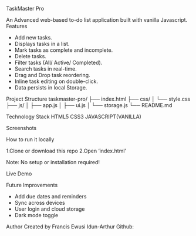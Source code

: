 TaskMaster Pro

An  Advanced web-based to-do list application built with vanilla Javascript.
Features
- Add new tasks.
- Displays tasks in a list.
- Mark tasks as complete and incomplete.
- Delete tasks.
- Filter tasks (All/ Active/ Completed).
- Search tasks in real-time.
- Drag and Drop task reordering.
- Inline task editing on double-click.
- Data persists in local Storage.

Project Structure 
taskmaster-pro/
├── index.html
├── css/
│ └── style.css
├── js/
│ ├── app.js 
│ ├── ui.js
│ └── storage.js
└── README.md
    


Technology Stack
 HTML5
CSS3
JAVASCRIPT(VANILLA)

Screenshots




How to run it locally 

1.Clone or download this repo
2.Open ‘index.html’

Note:  No setup or installation required!

Live  Demo


Future Improvements

- Add due dates and reminders
- Sync across devices 
- User login and cloud storage
- Dark mode toggle


Author
Created  by  Francis Ewusi Idun-Arthur
Github: 
